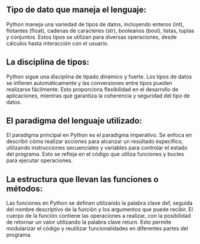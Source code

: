## Tipo de dato que maneja el lenguaje:

Python maneja una variedad de tipos de datos, incluyendo enteros (int), flotantes (float), cadenas de caracteres (str), booleanos (bool), listas, tuplas y conjuntos. Estos tipos se utilizan para diversas operaciones, desde cálculos hasta interacción con el usuario.

## La disciplina de tipos:

Python sigue una disciplina de tipado dinámico y fuerte. Los tipos de datos se infieren automáticamente y las conversiones entre tipos pueden realizarse fácilmente. Esto proporciona flexibilidad en el desarrollo de aplicaciones, mientras que garantiza la coherencia y seguridad del tipo de datos.

## El paradigma del lenguaje utilizado:

El paradigma principal en Python es el paradigma imperativo. Se enfoca en describir cómo realizar acciones para alcanzar un resultado específico, utilizando instrucciones secuenciales y variables para controlar el estado del programa. Esto se refleja en el código que utiliza funciones y bucles para ejecutar operaciones.

## La estructura que llevan las funciones o métodos:

Las funciones en Python se definen utilizando la palabra clave def, seguida del nombre descriptivo de la función y los argumentos que puede recibir. El cuerpo de la función contiene las operaciones a realizar, con la posibilidad de retornar un valor utilizando la palabra clave return. Esto permite modularizar el código y reutilizar funcionalidades en diferentes partes del programa.
